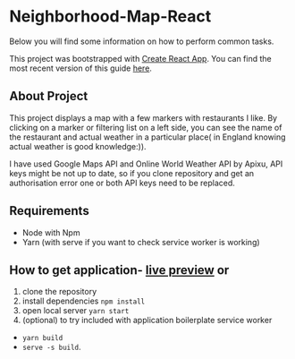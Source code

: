 
# Neighborhood-Map-React
Below you will find some information on how to perform common tasks.<br>


This project was bootstrapped with [Create React App](https://github.com/facebookincubator/create-react-app).
You can find the most recent version of this guide [here](https://github.com/facebookincubator/create-react-app/blob/master/packages/react-scripts/template/README.md).


## About Project

This project displays a map with a few markers with restaurants I like. By clicking on a marker or filtering list on a left side, you can see the name of the restaurant and actual weather in a particular place( in England knowing actual weather is good knowledge:)). 

I have used Google Maps API and Online World Weather API by Apixu, API keys might be not up to date, so if you clone repository and get an authorisation error one or both API keys need to be replaced.

## Requirements

* Node with Npm
* Yarn (with serve if you want to check service worker is working)

## How to get application- [live preview](https://haicia.github.io/neighborhood-map/) or

1. clone the repository
2. install dependencies 
    `npm install`
3. open local server
  `yarn start`
4. (optional) to try included with application boilerplate service worker
  - `yarn build`  
  - `serve -s build`.




